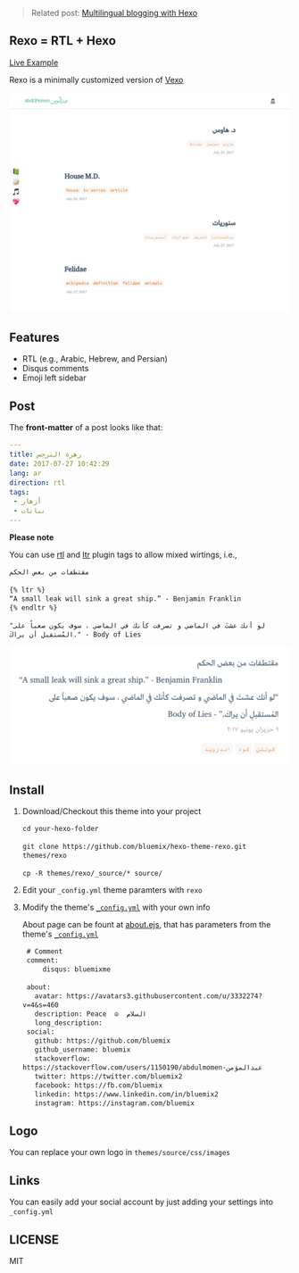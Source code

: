 > Related post: [Multilingual blogging with Hexo](http://bluemix.me/en/2017/multilingual-blogging-with-Hexo/)

## Rexo = RTL + Hexo 
[Live Example](https://bluemix.github.io/)



Rexo is a minimally customized version of [Vexo](https://github.com/yanm1ng/hexo-theme-vexo)

  ![screenshot](screenshot.png)


## Features

* RTL (e.g., Arabic, Hebrew, and Persian)
* Disqus comments
* Emoji left sidebar



## Post

The **front-matter** of a post looks like that:

```yaml
---
title: زهرة النرجس
date: 2017-07-27 10:42:29
lang: ar
direction: rtl
tags:
 - أزهار
 - نباتات
---
```

  **Please note**
  
  You can use [rtl](https://github.com/bluemix/hexo-tag-rtl) and [ltr](https://github.com/bluemix/hexo-tag-ltr) plugin tags to allow mixed wirtings, i.e.,
```
مقتطفات من بعض الحكم

{% ltr %}
“A small leak will sink a great ship.” - Benjamin Franklin
{% endltr %}

"لو أنك عشتَ في الماضي و تصرفت كأنك في الماضي ، سوف يكون صعباً على المُستقبلِ أن يراكَ." - Body of Lies

```

  ![mixied-writigs](mixed-writings.png)
## Install

1. Download/Checkout this theme into your project

   ```
   cd your-hexo-folder

   git clone https://github.com/bluemix/hexo-theme-rexo.git themes/rexo

   cp -R themes/rexo/_source/* source/
   ```

2. Edit your `_config.yml` theme paramters with `rexo`
3. Modify the theme's [`_config.yml`](/_config.yml) with your own info

    About page can be fount at [about.ejs](/layout/about.ejs), that has parameters from
    the theme's [`_config.yml`](/_config.yml) 

   ```
    # Comment
    comment:
        disqus: bluemixme

    about: 
      avatar: https://avatars3.githubusercontent.com/u/3332274?v=4&s=460
      description: Peace  ☮️  السلام 
      long_description:
    social:
      github: https://github.com/bluemix
      github_username: bluemix
      stackoverflow: https://stackoverflow.com/users/1150190/abdulmomen-عبدالمؤمن
      twitter: https://twitter.com/bluemix2
      facebook: https://fb.com/bluemix
      linkedin: https://www.linkedin.com/in/bluemix2
      instagram: https://instagram.com/bluemix
   ```

## Logo
You can replace your own logo in `themes/source/css/images` 

## Links

You can easily add your social account by just adding your settings into `_config.yml`



## LICENSE
MIT